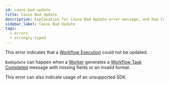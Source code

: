 ```yaml
---
id: cause-bad-update
title: Cause Bad Update
description: Explanation for Cause Bad Update error message, and how to fix it.
sidebar_label: Cause Bad Update
tags:
  - errors
  - strongly-typed
---
```


<!--TODO: add link to Workflow Update page when written -->

This error indicates that a [Workflow Execution](/concepts/what-is-a-workflow-execution) could not be updated.

`BadUpdate` can happen when a [Worker](/concepts/what-is-a-worker) generates a [Workflow Task Completed](/references/events#WorkflowTaskCompleted) message with missing fields or an invalid format.

This error can also indicate usage of an unsupported SDK.
